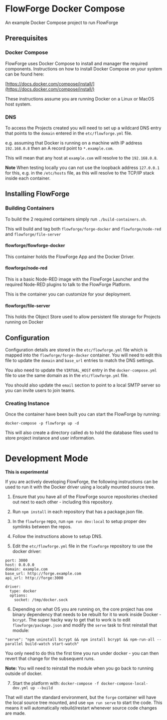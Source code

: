 # FlowForge Docker Compose

An example Docker Compose project to run FlowForge

## Prerequisites

### Docker Compose

FlowForge uses Docker Compose to install and manager the required components. Instructions on how to install Docker Compose on your system can be found here:

[https://docs.docker.com/compose/install/](https://docs.docker.com/compose/install/)

These instructions assume you are running Docker on a Linux or MacOS host system.


### DNS

To access the Projects created you will need to set up a wildcard DNS entry that points to the `domain` entered in the `etc/flowforge.yml` file.

e.g. assuming that Docker is running on a machine with IP address `192.168.0.8` then an A record point to  `*.example.com`.

This  will mean that any host at `example.com` will resolve to the `192.168.0.8`.

**Note** When testing locally you can not use the loopback address `127.0.0.1` for this, e.g. in the `/etc/hosts` file, as this will resolve to the TCP/IP stack inside each container.

## Installing FlowForge

### Building Containers

To build the 2 required containers simply run `./build-containers.sh`.

This will build and tag both `flowforge/forge-docker` and `flowforge/node-red` and `flowforge/file-server`

#### flowforge/flowforge-docker

This container holds the FlowForge App and the Docker Driver.

#### flowforge/node-red

This is a basic Node-RED image with the FlowForge Launcher and the required Node-RED plugins to talk to the FlowForge Platform.

This is the container you can customize for your deployment.

#### flowforge/file-server

This holds the Object Store used to allow persistent file storage for Projects running on Docker

## Configuration

Configuration details are stored in the `etc/flowforge.yml` file which is mapped into the `flowforge/forge-docker` container. You will need to edit this file to update the `domain` and `base_url` entries to match the DNS settings.

You also need to update the `VIRTUAL_HOST` entry in the `docker-compose.yml` file to use the same domain as in the `etc/flowforge.yml` file.

You should also update the `email` section to point to a local SMTP server so you can invite users to join teams. 

### Creating Instance

Once the container have been built you can start the FlowForge by running:

```
docker-compose -p flowforge up -d
```

This will also create a directory called `db` to hold the database files used to store project instance and user information.

# Development Mode

**This is experimental**

If you are actively developing FlowForge, the following instructions can be used
to run it with the Docker driver using a locally mounted source tree.

1. Ensure that you have all of the FlowForge source repositories checked out next to each
other - including this repository.

2. Run `npm install` in each repository that has a package.json file.

3. In the `flowforge` repo, run `npm run dev:local` to setup proper dev symlinks
   between the repos.

4. Follow the instructions above to setup DNS.

5. Edit the `etc/flowforge.yml` file in the `flowforge` repository to use the docker driver:
  ```
  port: 3000
  host: 0.0.0.0
  domain: example.com
  base_url: http://forge.example.com
  api_url: http://forge:3000
  
  driver:
    type: docker
    options:
      socket: /tmp/docker.sock
  ```


6. Depending on what OS you are running on, the core project has one binary
  dependency that needs to be rebuilt for it to work inside Docker - `bcrypt`.
  The super hacky way to get that to work is to edit `flowforge/package.json` and
  modify the `serve` task to first reinstall that module:
  ```
  "serve": "npm uninstall bcrypt && npm install bcrypt && npm-run-all --parallel build-watch start-watch"
  ```
  You only need to do this the first time you run under docker - you can then revert
  that change for the subsequent runs.

  **Note:** You will need to reinstall the module when you go back to running outside
  of docker.

7. Start the platform with: `docker-compose -f docker-compose-local-dev.yml up --build` 

  That will start the standard environment, but the `forge` container will have the
  local source tree mounted, and use `npm run serve` to start the code. This means
  it will automatically rebuild/restart whenever source code changes are made.

  
